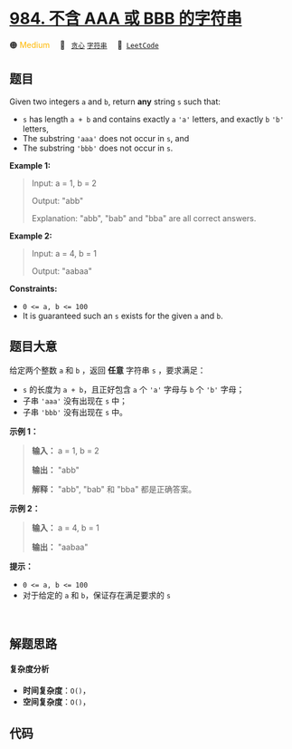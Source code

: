 # [984. 不含 AAA 或 BBB 的字符串](https://leetcode.com/problems/string-without-aaa-or-bbb)

🟠 <font color=#ffb800>Medium</font>&emsp; 🔖&ensp; [`贪心`](/outline/tag/greedy.md) [`字符串`](/outline/tag/string.md)&emsp; 🔗&ensp;[`LeetCode`](https://leetcode.com/problems/string-without-aaa-or-bbb)

## 题目

Given two integers `a` and `b`, return **any** string `s` such that:

  * `s` has length `a + b` and contains exactly `a` `'a'` letters, and exactly `b` `'b'` letters,
  * The substring `'aaa'` does not occur in `s`, and
  * The substring `'bbb'` does not occur in `s`.



**Example 1:**

> Input: a = 1, b = 2
> 
> Output: "abb"
> 
> Explanation: "abb", "bab" and "bba" are all correct answers.

**Example 2:**

> Input: a = 4, b = 1
> 
> Output: "aabaa"

**Constraints:**

  * `0 <= a, b <= 100`
  * It is guaranteed such an `s` exists for the given `a` and `b`.


## 题目大意

给定两个整数 `a` 和 `b` ，返回 **任意**  字符串 `s` ，要求满足：

  * `s` 的长度为 `a + b`，且正好包含 `a` 个 `'a'` 字母与 `b` 个 `'b'` 字母；
  * 子串 `'aaa'` 没有出现在 `s` 中；
  * 子串 `'bbb'` 没有出现在 `s` 中。



**示例 1：**

> 
> 
> 
> 
> 
> **输入：** a = 1, b = 2
> 
> **输出：** "abb"
> 
> **解释：** "abb", "bab" 和 "bba" 都是正确答案。
> 
> 

**示例 2：**

> 
> 
> 
> 
> 
> **输入：** a = 4, b = 1
> 
> **输出：** "aabaa"



**提示：**

  * `0 <= a, b <= 100`
  * 对于给定的 `a` 和 `b`，保证存在满足要求的 `s` 

​​​


## 解题思路

#### 复杂度分析

- **时间复杂度**：`O()`，
- **空间复杂度**：`O()`，

## 代码

```javascript

```